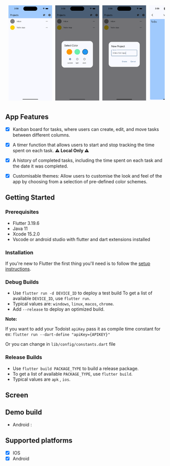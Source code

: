 <div style="display: flex; overflow-x: auto; white-space: nowrap; padding: 10px;">
  <img src="./screenshots/1.png" alt="Image 1" style="height: 300px; margin-right: 10px;">
  <img src="./screenshots/2.png" alt="Image 1" style="height: 300px; margin-right: 10px;">
  <img src="./screenshots/3.png" alt="Image 1" style="height: 300px; margin-right: 10px;">
  <img src="./screenshots/4.png" alt="Image 1" style="height: 300px; margin-right: 10px;">
  <img src="./screenshots/5.png" alt="Image 1" style="height: 300px; margin-right: 10px;">
  <img src="./screenshots/6.png" alt="Image 1" style="height: 300px; margin-right: 10px;">
  <img src="./screenshots/7.png" alt="Image 1" style="height: 300px; margin-right: 10px;">
  <img src="./screenshots/8.png" alt="Image 1" style="height: 300px; margin-right: 10px;">
  <img src="./screenshots/9.png" alt="Image 1" style="height: 300px; margin-right: 10px;">
</div>

## App Features

- [x] Kanban board for tasks, where users can create, edit, and move tasks between different columns.
- [x] A timer function that allows users to start and stop tracking the time spent on each task. **⚠️ Local Only ⚠️**
- [x] A history of completed tasks, including the time spent on each task and the date it was completed.
- [x] Customisable themes: Allow users to customise the look and feel of the app by choosing from a selection of pre-defined color schemes.


## Getting Started

### Prerequisites

- Flutter 3.19.6
- Java 11
- Xcode 15.2.0
- Vscode or android studio with flutter and dart extensions installed

### Installation

If you're new to Flutter the first thing you'll need is to follow the [setup instructions](https://docs.flutter.dev/get-started/install).

### Debug Builds

- Use `flutter run -d DEVICE_ID` to deploy a test build
  To get a list of available `DEVICE_ID`, use `flutter run`.
- Typical values are: `windows`, `linux`, `macos`, `chrome`.
- Add `--release` to deploy an optimized build.

**Note:**

If you want to add your Todoist `apiKey` pass it as compile time constant for ex:
`flutter run --dart-define "apiKey={APIKEY}"`

Or you can change in `lib/config/constants.dart` file

### Release Builds

- Use `flutter build PACKAGE_TYPE` to build a release package.
- To get a list of available `PACKAGE_TYPE`, use `flutter build`.
- Typical values are  `apk` , `ios`.

## Screen


## Demo build

- Android : 

## Supported platforms

- [x] IOS
- [x] Android
